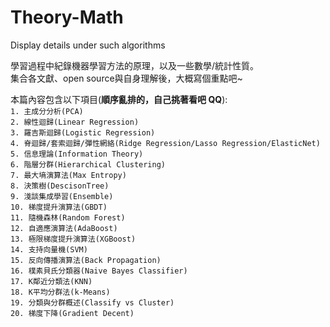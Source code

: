 # Theory-Math
Display details under such algorithms

學習過程中紀錄機器學習方法的原理，以及一些數學/統計性質。  
集合各文獻、open source與自身理解後，大概寫個重點吧~  
  
本篇內容包含以下項目(**順序亂排的，自己挑著看吧 QQ**):  
`1. 主成分分析(PCA)`  
`2. 線性迴歸(Linear Regression)`  
`3. 羅吉斯迴歸(Logistic Regression)`  
`4. 脊迴歸/套索迴歸/彈性網絡(Ridge Regression/Lasso Regression/ElasticNet)`  
`5. 信息理論(Information Theory)`  
`6. 階層分群(Hierarchical Clustering)`  
`7. 最大墒演算法(Max Entropy)`  
`8. 決策樹(DescisonTree)`  
`9. 淺談集成學習(Ensemble)`  
`10. 梯度提升演算法(GBDT)`  
`11. 隨機森林(Random Forest)`  
`12. 自適應演算法(AdaBoost)`  
`13. 極限梯度提升演算法(XGBoost)`  
`14. 支持向量機(SVM)`   
`15. 反向傳播演算法(Back Propagation)`  
`16. 樸素貝氏分類器(Naive Bayes Classifier)`  
`17. K鄰近分類法(KNN)`  
`18. K平均分群法(k-Means)`  
`19. 分類與分群概述(Classify vs Cluster)`  
`20. 梯度下降(Gradient Decent)`  


